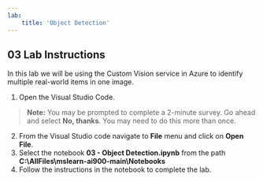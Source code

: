 ```yaml
---
lab:
    title: 'Object Detection'
---
```


## 03 Lab Instructions
In this lab we will be using the Custom Vision service in Azure to identify multiple real-world items in one image.

1. Open the Visual Studio Code.
>**Note:** You may be prompted to complete a 2-minute survey. Go ahead and select **No, thanks**. You may need to do this more than once.
2. From the Visual Studio code navigate to **File** menu and click on **Open File**.
3. Select the notebook **03 - Object Detection.ipynb** from the path **C:\AllFiles\mslearn-ai900-main\Notebooks**
4. Follow the instructions in the notebook to complete the lab.
